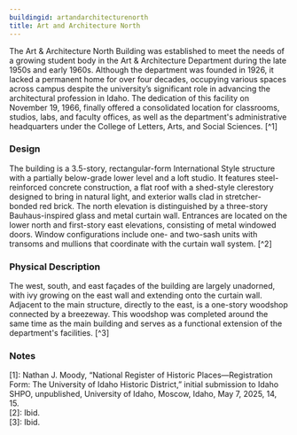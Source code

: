 ```yaml
---
buildingid: artandarchitecturenorth
title: Art and Architecture North
---
```



The Art & Architecture North Building was established to meet the needs of a growing student body in the Art & Architecture Department during the late 1950s and early 1960s. Although the department was founded in 1926, it lacked a permanent home for over four decades, occupying various spaces across campus despite the university’s significant role in advancing the architectural profession in Idaho. The dedication of this facility on November 19, 1966, finally offered a consolidated location for classrooms, studios, labs, and faculty offices, as well as the department's administrative headquarters under the College of Letters, Arts, and Social Sciences. [^1]

### Design
The building is a 3.5-story, rectangular-form International Style structure with a partially below-grade lower level and a loft studio. It features steel-reinforced concrete construction, a flat roof with a shed-style clerestory designed to bring in natural light, and exterior walls clad in stretcher-bonded red brick. The north elevation is distinguished by a three-story Bauhaus-inspired glass and metal curtain wall. Entrances are located on the lower north and first-story east elevations, consisting of metal windowed doors. Window configurations include one- and two-sash units with transoms and mullions that coordinate with the curtain wall system. [^2]

### Physical Description
The west, south, and east façades of the building are largely unadorned, with ivy growing on the east wall and extending onto the curtain wall. Adjacent to the main structure, directly to the east, is a one-story woodshop connected by a breezeway. This woodshop was completed around the same time as the main building and serves as a functional extension of the department's facilities. [^3]

### Notes  
[1]: Nathan J. Moody, “National Register of Historic Places—Registration Form: The University of Idaho Historic District,” initial submission to Idaho SHPO, unpublished, University of Idaho, Moscow, Idaho, May 7, 2025, 14, 15.    
[2]: Ibid.   
[3]: Ibid. 